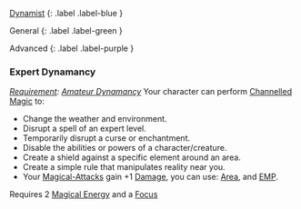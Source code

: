 [Dynamist](Game/Dynamist)
{: .label .label-blue }

General
{: .label .label-green }

Advanced
{: .label .label-purple }

### Expert Dynamancy

_[Requirement](Core/Terminology#Requirement): [Amateur Dynamancy](#Amateur%20Dynamancy)_
Your character can perform [Channelled Magic](Magic#Channelled%20Magic) to:

- Change the weather and environment.
- Disrupt a spell of an expert level.
- Temporarily disrupt a curse or enchantment.
- Disable the abilities or powers of a character/creature.
- Create a shield against a specific element around an area.
- Create a simple rule that manipulates reality near you.
- Your [Magical-Attacks](Game/Core/Magical-Attacks) gain +1 [Damage](Game/Core/Weapons#Damage), you can use: [Area](Game/Core/Magical-Attacks#Area), and [EMP](Game/Core/Magical-Attacks#EMP).

Requires 2 [Magical Energy](Magic#Magical%20Energy) and a [Focus](Example-Gear#Focus)